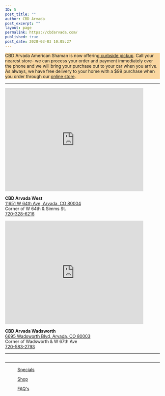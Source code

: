 ```yaml
---
ID: 5
post_title: ""
author: CBD Arvada
post_excerpt: ""
layout: page
permalink: https://cbdarvada.com/
published: true
post_date: 2020-03-03 10:05:27
---
```

<!-- wp:paragraph {"customBackgroundColor":"#fad7a0"} -->
<p style="background-color:#fad7a0" class="has-background">CBD Arvada American Shaman is now offering<a href="https://cbdarvada.com/curbside-service/"> curbside pickup</a>. Call your nearest store- we can process your order and payment immediately over the phone and we will bring your purchase out to your car when you arrive. As always, we have free delivery to your home with a $99 purchase when you order through our <a rel="noreferrer noopener" aria-label="online store (opens in a new tab)" href="https://cbdamericanshaman.com/arvada" target="_blank">online store</a>.</p>
<!-- /wp:paragraph -->

<!-- wp:separator -->
<hr class="wp-block-separator"/>
<!-- /wp:separator -->

<!-- wp:columns -->
<div class="wp-block-columns"><!-- wp:column -->
<div class="wp-block-column"><!-- wp:html -->
<iframe src="https://www.google.com/maps/embed?pb=!1m18!1m12!1m3!1d3064.6882320729374!2d-105.13201298525863!3d39.813984600000616!2m3!1f0!2f0!3f0!3m2!1i1024!2i768!4f13.1!3m3!1m2!1s0x876b8ffe9b2a875b%3A0xd8d932411a536fb1!2sCBD%20Arvada%20American%20Shaman%20West!5e0!3m2!1sen!2sus!4v1582487168995!5m2!1sen!2sus" width="450" height="337" frameborder="0" style="border:0;" allowfullscreen=""></iframe>
<!-- /wp:html -->

<!-- wp:paragraph -->
<p> <strong>CBD Arvada West</strong><a href="https://g.page/arvada-american-shaman-cbd?share"><br>11651 W 64th Ave, Arvada, CO 80004</a> <br>Corner of W 64th &amp; Simms St.<br><a href="tel: 7203286216"> 720-328-6216 </a></p>
<!-- /wp:paragraph --></div>
<!-- /wp:column -->

<!-- wp:column -->
<div class="wp-block-column"><!-- wp:html -->
<iframe src="https://www.google.com/maps/embed?pb=!1m18!1m12!1m3!1d3064.4923684563882!2d-105.0819785443939!3d39.818377200512636!2m3!1f0!2f0!3f0!3m2!1i1024!2i768!4f13.1!3m3!1m2!1s0x876b89c573695847%3A0x167967353e6700b6!2sCBD%20Arvada%20American%20Shaman!5e0!3m2!1sen!2sus!4v1582486760915!5m2!1sen!2sus" width="450" height="337" frameborder="0" style="border:0;" allowfullscreen=""></iframe>
<!-- /wp:html -->

<!-- wp:paragraph -->
<p><strong>CBD Arvada Wadsworth</strong><a href="https://g.page/cbdarvadashaman?share"><br>6695 Wadsworth Blvd, Arvada, CO 80003</a> <br>Corner of Wadsworth &amp; W 67th Ave<br><a href="tel: 7205832793">720-583-2793</a> </p>
<!-- /wp:paragraph --></div>
<!-- /wp:column --></div>
<!-- /wp:columns -->

<!-- wp:separator -->
<hr class="wp-block-separator"/>
<!-- /wp:separator -->

<!-- wp:image {"align":"center","id":132,"sizeSlug":"medium","linkDestination":"custom"} -->
<div class="wp-block-image"><figure class="aligncenter size-medium"><a href="https://cbdarvada.com/shop/"><img src="https://cbdarvada.com/wp-content/uploads/2020/03/cbnight-moonlight-300x225.jpg" alt="" class="wp-image-132"/></a></figure></div>
<!-- /wp:image -->

<!-- wp:separator -->
<hr class="wp-block-separator"/>
<!-- /wp:separator -->

<!-- wp:columns {"verticalAlignment":"center"} -->
<div class="wp-block-columns are-vertically-aligned-center"><!-- wp:column {"verticalAlignment":"center"} -->
<div class="wp-block-column is-vertically-aligned-center"><!-- wp:image {"id":38,"sizeSlug":"large","linkDestination":"custom"} -->
<figure class="wp-block-image size-large"><a href="https://cbdarvada.com/specials/"><img src="https://cbdarvada.com/wp-content/uploads/2020/03/15percentCoupon1500x935-1024x638.jpg" alt="" class="wp-image-38"/></a><figcaption><a href="https://cbdarvada.com/specials/">Specials</a></figcaption></figure>
<!-- /wp:image --></div>
<!-- /wp:column -->

<!-- wp:column {"verticalAlignment":"center"} -->
<div class="wp-block-column is-vertically-aligned-center"><!-- wp:image {"align":"center","id":95,"sizeSlug":"large","linkDestination":"custom"} -->
<div class="wp-block-image"><figure class="aligncenter size-large"><a href="https://cbdarvada.com/shop/"><img src="https://cbdarvada.com/wp-content/uploads/2020/03/CBDshop150x123.jpg" alt="" class="wp-image-95"/></a><figcaption><a href="https://cbdarvada.com/shop/">Shop</a></figcaption></figure></div>
<!-- /wp:image --></div>
<!-- /wp:column -->

<!-- wp:column {"verticalAlignment":"center"} -->
<div class="wp-block-column is-vertically-aligned-center"><!-- wp:image {"align":"center","id":89,"sizeSlug":"large","linkDestination":"custom"} -->
<div class="wp-block-image"><figure class="aligncenter size-large"><a href="https://cbdarvada.com/faqs/"><img src="https://cbdarvada.com/wp-content/uploads/2020/03/CBD-FAQ150x150.jpg" alt="" class="wp-image-89"/></a><figcaption><a href="https://cbdarvada.com/faqs/">FAQ's</a></figcaption></figure></div>
<!-- /wp:image --></div>
<!-- /wp:column --></div>
<!-- /wp:columns -->